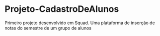 # Projeto-CadastroDeAlunos
Primeiro projeto desenvolvido em Squad. Uma plataforma de inserção de notas do semestre de um grupo de alunos
